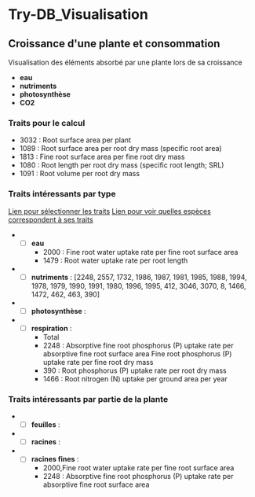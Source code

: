 # Try-DB_Visualisation
## Croissance d'une plante et consommation

Visualisation des éléments absorbé par une plante lors de sa croissance
- **eau**
- **nutriments**
- **photosynthèse**
- **CO2**

### Traits pour le calcul
- 3032 : Root surface area per plant
- 1089 : Root surface area per root dry mass (specific root area)
- 1813 : Fine root surface area per fine root dry mass
- 1080 : Root length per root dry mass (specific root length; SRL)
- 1091 : Root volume per root dry mass

### Traits intéressants par type

[Lien pour sélectionner les traits](https://www.try-db.org/de/TraitSearchAdv1.php)
[Lien pour voir quelles espèces correspondent à ses traits](https://www.try-db.org/de/InfoByTrait2.php)


- - [ ] **eau**
    - 2000 : Fine root water uptake rate per fine root surface area
    - 1479 : Root water uptake rate per root length
- - [ ] **nutriments** :
[2248, 2557, 1732, 1986, 1987, 1981, 1985, 1988, 1994, 1978, 1979, 1990, 1991, 1980, 1996, 1995, 412, 3046, 3070, 8, 1466, 1472, 462, 463, 390]
- - [ ] **photosynthèse** :
- - [ ] **respiration** :
    - Total
    - 2248 : Absorptive fine root phosphorus (P) uptake rate per absorptive fine root surface area
    Fine root phosphorus (P) uptake rate per fine root dry mass
    - 390 : Root phosphorus (P) uptake rate per root dry mass
    - 1466 : Root nitrogen (N) uptake per ground area per year


### Traits intéressants  par partie de la plante

- - [ ] **feuilles** :
- - [ ] **racines** :
- - [ ] **racines fines** :
    - 2000,Fine root water uptake rate per fine root surface area
    - 2248 : Absorptive fine root phosphorus (P) uptake rate per absorptive fine root surface area
